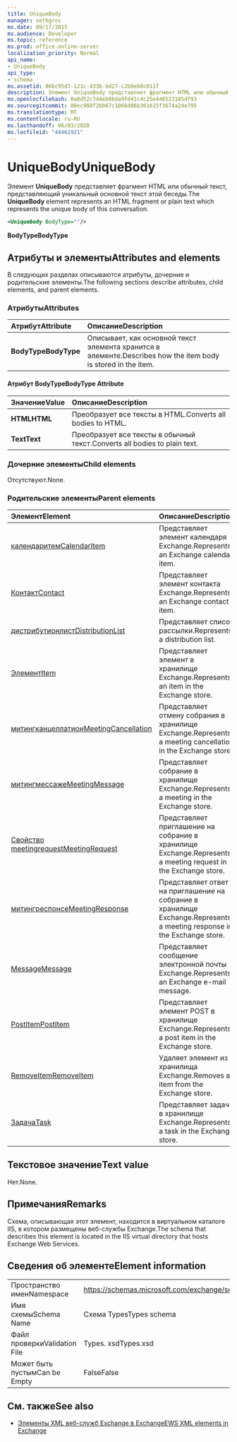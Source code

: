 ```yaml
---
title: UniqueBody
manager: sethgros
ms.date: 09/17/2015
ms.audience: Developer
ms.topic: reference
ms.prod: office-online-server
localization_priority: Normal
api_name:
- UniqueBody
api_type:
- schema
ms.assetid: 06bc95d7-121c-433b-bd27-c2b0eb8c011f
description: Элемент UniqueBody представляет фрагмент HTML или обычный текст, представляющий уникальный основной текст этой беседы.
ms.openlocfilehash: 0a8d52c7d4eb8bda9fd41c4c25e448523185df93
ms.sourcegitcommit: 88ec988f2bb67c1866d06b361615f3674a24e795
ms.translationtype: MT
ms.contentlocale: ru-RU
ms.lasthandoff: 06/03/2020
ms.locfileid: "44461921"
---
```

# <a name="uniquebody"></a><span data-ttu-id="79b2b-103">UniqueBody</span><span class="sxs-lookup"><span data-stu-id="79b2b-103">UniqueBody</span></span>

<span data-ttu-id="79b2b-104">Элемент **UniqueBody** представляет фрагмент HTML или обычный текст, представляющий уникальный основной текст этой беседы.</span><span class="sxs-lookup"><span data-stu-id="79b2b-104">The **UniqueBody** element represents an HTML fragment or plain text which represents the unique body of this conversation.</span></span> 
  
```XML
<UniqueBody BodyType=""/>
```

 <span data-ttu-id="79b2b-105">**BodyType**</span><span class="sxs-lookup"><span data-stu-id="79b2b-105">**BodyType**</span></span>
## <a name="attributes-and-elements"></a><span data-ttu-id="79b2b-106">Атрибуты и элементы</span><span class="sxs-lookup"><span data-stu-id="79b2b-106">Attributes and elements</span></span>

<span data-ttu-id="79b2b-107">В следующих разделах описываются атрибуты, дочерние и родительские элементы.</span><span class="sxs-lookup"><span data-stu-id="79b2b-107">The following sections describe attributes, child elements, and parent elements.</span></span>
  
### <a name="attributes"></a><span data-ttu-id="79b2b-108">Атрибуты</span><span class="sxs-lookup"><span data-stu-id="79b2b-108">Attributes</span></span>

|<span data-ttu-id="79b2b-109">**Атрибут**</span><span class="sxs-lookup"><span data-stu-id="79b2b-109">**Attribute**</span></span>|<span data-ttu-id="79b2b-110">**Описание**</span><span class="sxs-lookup"><span data-stu-id="79b2b-110">**Description**</span></span>|
|:-----|:-----|
|<span data-ttu-id="79b2b-111">**BodyType**</span><span class="sxs-lookup"><span data-stu-id="79b2b-111">**BodyType**</span></span> <br/> |<span data-ttu-id="79b2b-112">Описывает, как основной текст элемента хранится в элементе.</span><span class="sxs-lookup"><span data-stu-id="79b2b-112">Describes how the item body is stored in the item.</span></span>  <br/> |
   
#### <a name="bodytype-attribute"></a><span data-ttu-id="79b2b-113">Атрибут BodyType</span><span class="sxs-lookup"><span data-stu-id="79b2b-113">BodyType Attribute</span></span>

|<span data-ttu-id="79b2b-114">**Значение**</span><span class="sxs-lookup"><span data-stu-id="79b2b-114">**Value**</span></span>|<span data-ttu-id="79b2b-115">**Описание**</span><span class="sxs-lookup"><span data-stu-id="79b2b-115">**Description**</span></span>|
|:-----|:-----|
|<span data-ttu-id="79b2b-116">**HTML**</span><span class="sxs-lookup"><span data-stu-id="79b2b-116">**HTML**</span></span> <br/> |<span data-ttu-id="79b2b-117">Преобразует все тексты в HTML.</span><span class="sxs-lookup"><span data-stu-id="79b2b-117">Converts all bodies to HTML.</span></span>  <br/> |
|<span data-ttu-id="79b2b-118">**Text**</span><span class="sxs-lookup"><span data-stu-id="79b2b-118">**Text**</span></span> <br/> |<span data-ttu-id="79b2b-119">Преобразует все тексты в обычный текст.</span><span class="sxs-lookup"><span data-stu-id="79b2b-119">Converts all bodies to plain text.</span></span>  <br/> |
   
### <a name="child-elements"></a><span data-ttu-id="79b2b-120">Дочерние элементы</span><span class="sxs-lookup"><span data-stu-id="79b2b-120">Child elements</span></span>

<span data-ttu-id="79b2b-121">Отсутствуют.</span><span class="sxs-lookup"><span data-stu-id="79b2b-121">None.</span></span>
  
### <a name="parent-elements"></a><span data-ttu-id="79b2b-122">Родительские элементы</span><span class="sxs-lookup"><span data-stu-id="79b2b-122">Parent elements</span></span>

|<span data-ttu-id="79b2b-123">**Элемент**</span><span class="sxs-lookup"><span data-stu-id="79b2b-123">**Element**</span></span>|<span data-ttu-id="79b2b-124">**Описание**</span><span class="sxs-lookup"><span data-stu-id="79b2b-124">**Description**</span></span>|
|:-----|:-----|
|[<span data-ttu-id="79b2b-125">календаритем</span><span class="sxs-lookup"><span data-stu-id="79b2b-125">CalendarItem</span></span>](calendaritem.md) <br/> |<span data-ttu-id="79b2b-126">Представляет элемент календаря Exchange.</span><span class="sxs-lookup"><span data-stu-id="79b2b-126">Represents an Exchange calendar item.</span></span>  <br/> |
|[<span data-ttu-id="79b2b-127">Контакт</span><span class="sxs-lookup"><span data-stu-id="79b2b-127">Contact</span></span>](contact.md) <br/> |<span data-ttu-id="79b2b-128">Представляет элемент контакта Exchange.</span><span class="sxs-lookup"><span data-stu-id="79b2b-128">Represents an Exchange contact item.</span></span>  <br/> |
|[<span data-ttu-id="79b2b-129">дистрибутионлист</span><span class="sxs-lookup"><span data-stu-id="79b2b-129">DistributionList</span></span>](distributionlist.md) <br/> |<span data-ttu-id="79b2b-130">Представляет список рассылки.</span><span class="sxs-lookup"><span data-stu-id="79b2b-130">Represents a distribution list.</span></span>  <br/> |
|[<span data-ttu-id="79b2b-131">Элемент</span><span class="sxs-lookup"><span data-stu-id="79b2b-131">Item</span></span>](item.md) <br/> |<span data-ttu-id="79b2b-132">Представляет элемент в хранилище Exchange.</span><span class="sxs-lookup"><span data-stu-id="79b2b-132">Represents an item in the Exchange store.</span></span>  <br/> |
|[<span data-ttu-id="79b2b-133">митингканцеллатион</span><span class="sxs-lookup"><span data-stu-id="79b2b-133">MeetingCancellation</span></span>](meetingcancellation.md) <br/> |<span data-ttu-id="79b2b-134">Представляет отмену собрания в хранилище Exchange.</span><span class="sxs-lookup"><span data-stu-id="79b2b-134">Represents a meeting cancellation in the Exchange store.</span></span>  <br/> |
|[<span data-ttu-id="79b2b-135">митингмессаже</span><span class="sxs-lookup"><span data-stu-id="79b2b-135">MeetingMessage</span></span>](meetingmessage.md) <br/> |<span data-ttu-id="79b2b-136">Представляет собрание в хранилище Exchange.</span><span class="sxs-lookup"><span data-stu-id="79b2b-136">Represents a meeting in the Exchange store.</span></span>  <br/> |
|[<span data-ttu-id="79b2b-137">Свойство meetingrequest</span><span class="sxs-lookup"><span data-stu-id="79b2b-137">MeetingRequest</span></span>](meetingrequest.md) <br/> |<span data-ttu-id="79b2b-138">Представляет приглашение на собрание в хранилище Exchange.</span><span class="sxs-lookup"><span data-stu-id="79b2b-138">Represents a meeting request in the Exchange store.</span></span>  <br/> |
|[<span data-ttu-id="79b2b-139">митингреспонсе</span><span class="sxs-lookup"><span data-stu-id="79b2b-139">MeetingResponse</span></span>](meetingresponse.md) <br/> |<span data-ttu-id="79b2b-140">Представляет ответ на приглашение на собрание в хранилище Exchange.</span><span class="sxs-lookup"><span data-stu-id="79b2b-140">Represents a meeting response in the Exchange store.</span></span>  <br/> |
|[<span data-ttu-id="79b2b-141">Message</span><span class="sxs-lookup"><span data-stu-id="79b2b-141">Message</span></span>](message-ex15websvcsotherref.md) <br/> |<span data-ttu-id="79b2b-142">Представляет сообщение электронной почты Exchange.</span><span class="sxs-lookup"><span data-stu-id="79b2b-142">Represents an Exchange e-mail message.</span></span>  <br/> |
|[<span data-ttu-id="79b2b-143">PostItem</span><span class="sxs-lookup"><span data-stu-id="79b2b-143">PostItem</span></span>](postitem.md) <br/> |<span data-ttu-id="79b2b-144">Представляет элемент POST в хранилище Exchange.</span><span class="sxs-lookup"><span data-stu-id="79b2b-144">Represents a post item in the Exchange store.</span></span>  <br/> |
|[<span data-ttu-id="79b2b-145">RemoveItem</span><span class="sxs-lookup"><span data-stu-id="79b2b-145">RemoveItem</span></span>](removeitem.md) <br/> |<span data-ttu-id="79b2b-146">Удаляет элемент из хранилища Exchange.</span><span class="sxs-lookup"><span data-stu-id="79b2b-146">Removes an item from the Exchange store.</span></span>  <br/> |
|[<span data-ttu-id="79b2b-147">Задача</span><span class="sxs-lookup"><span data-stu-id="79b2b-147">Task</span></span>](task.md) <br/> |<span data-ttu-id="79b2b-148">Представляет задачу в хранилище Exchange.</span><span class="sxs-lookup"><span data-stu-id="79b2b-148">Represents a task in the Exchange store.</span></span>  <br/> |
   
## <a name="text-value"></a><span data-ttu-id="79b2b-149">Текстовое значение</span><span class="sxs-lookup"><span data-stu-id="79b2b-149">Text value</span></span>

<span data-ttu-id="79b2b-150">Нет.</span><span class="sxs-lookup"><span data-stu-id="79b2b-150">None.</span></span>
  
## <a name="remarks"></a><span data-ttu-id="79b2b-151">Примечания</span><span class="sxs-lookup"><span data-stu-id="79b2b-151">Remarks</span></span>

<span data-ttu-id="79b2b-152">Схема, описывающая этот элемент, находится в виртуальном каталоге IIS, в котором размещены веб-службы Exchange.</span><span class="sxs-lookup"><span data-stu-id="79b2b-152">The schema that describes this element is located in the IIS virtual directory that hosts Exchange Web Services.</span></span>
  
## <a name="element-information"></a><span data-ttu-id="79b2b-153">Сведения об элементе</span><span class="sxs-lookup"><span data-stu-id="79b2b-153">Element information</span></span>

|||
|:-----|:-----|
|<span data-ttu-id="79b2b-154">Пространство имен</span><span class="sxs-lookup"><span data-stu-id="79b2b-154">Namespace</span></span>  <br/> |https://schemas.microsoft.com/exchange/services/2006/types  <br/> |
|<span data-ttu-id="79b2b-155">Имя схемы</span><span class="sxs-lookup"><span data-stu-id="79b2b-155">Schema Name</span></span>  <br/> |<span data-ttu-id="79b2b-156">Схема Types</span><span class="sxs-lookup"><span data-stu-id="79b2b-156">Types schema</span></span>  <br/> |
|<span data-ttu-id="79b2b-157">Файл проверки</span><span class="sxs-lookup"><span data-stu-id="79b2b-157">Validation File</span></span>  <br/> |<span data-ttu-id="79b2b-158">Types. xsd</span><span class="sxs-lookup"><span data-stu-id="79b2b-158">Types.xsd</span></span>  <br/> |
|<span data-ttu-id="79b2b-159">Может быть пустым</span><span class="sxs-lookup"><span data-stu-id="79b2b-159">Can be Empty</span></span>  <br/> |<span data-ttu-id="79b2b-160">False</span><span class="sxs-lookup"><span data-stu-id="79b2b-160">False</span></span>  <br/> |
   
## <a name="see-also"></a><span data-ttu-id="79b2b-161">См. также</span><span class="sxs-lookup"><span data-stu-id="79b2b-161">See also</span></span>



- [<span data-ttu-id="79b2b-162">Элементы XML веб-служб Exchange в Exchange</span><span class="sxs-lookup"><span data-stu-id="79b2b-162">EWS XML elements in Exchange</span></span>](ews-xml-elements-in-exchange.md)

